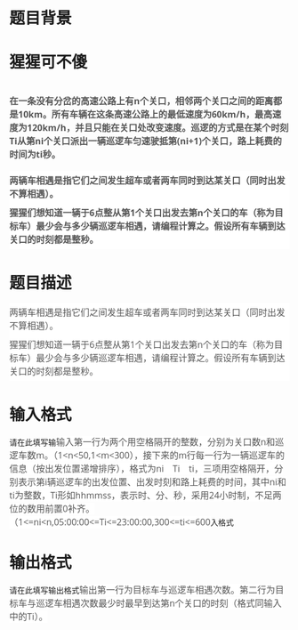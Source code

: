 # 

 
 # 题目背景 
<h1>猩猩可不傻</h1>

<h1><span style="color: rgb(85, 85, 85); font-family: 'Open Sans', Seravek, 'Segoe UI', Verdana, 'PingFang SC', 'Hiragino Sans GB', 'Lantinghei SC', 'Microsoft Yahei', 'WenQuanYi Micro Hei', sans; font-size: 16px; line-height: 1.5;">在一条没有分岔的高速公路上有n个关</span><span style="color: rgb(85, 85, 85); font-family: 'Open Sans', Seravek, 'Segoe UI', Verdana, 'PingFang SC', 'Hiragino Sans GB', 'Lantinghei SC', 'Microsoft Yahei', 'WenQuanYi Micro Hei', sans; font-size: 16px; line-height: 1.5;">口，相邻两个关口之间的距离都是10km。所有车辆在这条高速公路上的最低速度为60km/h，最高速度为120km/h，并且只能在关口处改变速度。巡逻的方式是在某个时刻Ti从第ni个关口派出一辆巡逻车匀速驶抵第(ni+1)个关口，路上耗费的时间为ti秒。</span></h1>

<h4 style="box-sizing: inherit; margin: 0px; padding: 0.3em 0px; line-height: 1.5; font-size: 16px; color: rgb(85, 85, 85); font-family: 'Open Sans', Seravek, 'Segoe UI', Verdana, 'PingFang SC', 'Hiragino Sans GB', 'Lantinghei SC', 'Microsoft Yahei', 'WenQuanYi Micro Hei', sans; background-color: rgb(255, 255, 255);">两辆车相遇是指它们之间发生超车或者两车同时到达某关口（同时出发不算相遇）。</h4>

<h4 style="box-sizing: inherit; margin: 0px; padding: 0.3em 0px; line-height: 1.5; font-size: 16px; color: rgb(85, 85, 85); font-family: 'Open Sans', Seravek, 'Segoe UI', Verdana, 'PingFang SC', 'Hiragino Sans GB', 'Lantinghei SC', 'Microsoft Yahei', 'WenQuanYi Micro Hei', sans; background-color: rgb(255, 255, 255);">猩猩们想知道一辆于6点整从第1个关口出发去第n个关口的车（称为目标车）最少会与多少辆巡逻车相遇，请编程计算之。假设所有车辆到达关口的时刻都是整秒。</h4> 

 
 # 题目描述 
<h4 style="font-weight: normal; line-height: 1.5; box-sizing: inherit; margin: 0px; padding: 0.3em 0px; font-size: 16px; color: rgb(85, 85, 85); font-family: 'Open Sans', Seravek, 'Segoe UI', Verdana, 'PingFang SC', 'Hiragino Sans GB', 'Lantinghei SC', 'Microsoft Yahei', 'WenQuanYi Micro Hei', sans; background-color: rgb(255, 255, 255);">两辆车相遇是指它们之间发生超车或者两车同时到达某关口（同时出发不算相遇）。</h4>

<h4 style="font-weight: normal; line-height: 1.5; box-sizing: inherit; margin: 0px; padding: 0.3em 0px; font-size: 16px; color: rgb(85, 85, 85); font-family: 'Open Sans', Seravek, 'Segoe UI', Verdana, 'PingFang SC', 'Hiragino Sans GB', 'Lantinghei SC', 'Microsoft Yahei', 'WenQuanYi Micro Hei', sans; background-color: rgb(255, 255, 255);">猩猩们想知道一辆于6点整从第1个关口出发去第n个关口的车（称为目标车）最少会与多少辆巡逻车相遇，请编程计算之。假设所有车辆到达关口的时刻都是整秒。</h4> 

 
 # 输入格式 
<p>请在此填写输<span style="color: rgb(85, 85, 85); font-family: 'Open Sans', Seravek, 'Segoe UI', Verdana, 'PingFang SC', 'Hiragino Sans GB', 'Lantinghei SC', 'Microsoft Yahei', 'WenQuanYi Micro Hei', sans; font-size: 16px; line-height: 24px; background-color: rgb(255, 255, 255);">输入第一行为两个用空格隔开的整数，分别为关口数n和巡逻车数m。（1&lt;n&lt;50,1&lt;m&lt;300），接下来的m行每一行为一辆巡逻车的信息（按出发位置递增排序），格式为ni　Ti　ti，三项用空格隔开，分别表示第i辆巡逻车的出发位置、出发时刻和路上耗费的时间，其中ni和ti为整数，Ti形如hhmmss，表示时、分、秒，采用24小时制，不足两位的数用前置0补齐。（1&lt;=ni&lt;n,05:00:00&lt;=Ti&lt;=23:00:00,300&lt;=ti&lt;=600</span>入格式</p> 

 
 # 输出格式 
<p>请在此填写输出格式<span style="color: rgb(85, 85, 85); font-family: 'Open Sans', Seravek, 'Segoe UI', Verdana, 'PingFang SC', 'Hiragino Sans GB', 'Lantinghei SC', 'Microsoft Yahei', 'WenQuanYi Micro Hei', sans; font-size: 16px; line-height: 24px; background-color: rgb(255, 255, 255);">输出第一行为目标车与巡逻车相遇次数。第二行为目标车与巡逻车相遇次数最少时最早到达第n个关口的时刻（格式同输入中的Ti）。</span></p> 
